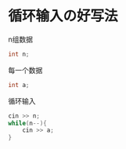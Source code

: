 # 循环输入の好写法
n组数据
~~~c++
int n;
~~~
每一个数据
~~~c++
int a;
~~~
循环输入
~~~c++
cin >> n;
while(n--){
    cin >> a;
}
~~~